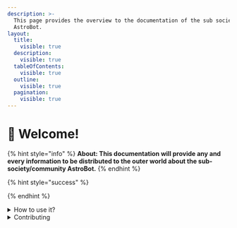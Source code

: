 ```yaml
---
description: >-
  This page provides the overview to the documentation of the sub society
  AstroBot.
layout:
  title:
    visible: true
  description:
    visible: true
  tableOfContents:
    visible: true
  outline:
    visible: true
  pagination:
    visible: true
---
```


# 🚀 Welcome!

{% hint style="info" %}
**About: This documentation will provide any and every information to be distributed to the outer world about the sub-society/community AstroBot.**
{% endhint %}

{% hint style="success" %}

{% endhint %}

<details>

<summary>How to use it?</summary>

This space is designed to be read linearly, so start with our Vision, Mission & Focus and work down from there! We recommend reading everything through in one sitting and then revisiting and re-reading if you need to.

</details>



<details>

<summary>Contributing</summary>

If you want to contribute changes, start a new change request and submit it for review. The People team will review it soon after.

</details>
